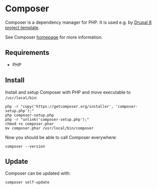 # Composer

Composer is a dependency manager for PHP. It is used e.g. by [Drupal 8 project template](https://github.com/druidfi/d8-template).

See Composer [homepage](https://getcomposer.org/) for more information.

## Requirements

- PHP

## Install

Install and setup Composer with PHP and move executable to `/usr/local/bin`:

```
php -r "copy('https://getcomposer.org/installer', 'composer-setup.php');"
php composer-setup.php
php -r "unlink('composer-setup.php');"
chmod +x composer.phar
mv composer.phar /usr/local/bin/composer
```

Now you should be able to call Composer everywhere:

```
composer --version
```

## Update

Composer can be updated with:

```
composer self-update
```
